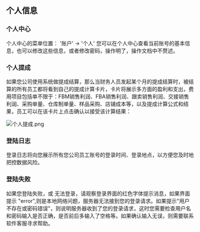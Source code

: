 ## 个人信息

### 个人中心

个人中心的菜单位置： '账户' -> '个人'
您可以在个人中心查看当前账号的基本信息，也可以修改这些信息，或者修改密码，操作明了，操作文档中不赘述。

### 个人提成

如果您公司使用系统做提成结算，那么当财务人员发起某个月的提成结算时，被结算的所有员工都将看到自己的提成计算卡片，卡片将展示多方面的盈利和支出，费用项目包括单不限于：FBM销售利润、FBA销售利润、跟卖销售利润、交接销售利润、采购单量、仓库制单量、样品采购、店铺成本等，以及提成计算公式和结果，员工可以在该卡片上点击确认以接受该计算结果：

![个人提成.png](https://oss.yboom.cn/resource/guide-doc/17e0ae8de60473c4540bd79b4fac1547.png)

### 登陆日志

登录日志将向您展示所有您公司员工账号的登录时间、登录地点，以方便您及时地把控数据风险。

### 登陆失败

如果您登陆失败，或 无法登录，请观察登录界面的红色字体提示消息，如果界面提示 "error",则是本地网络问题，服务器无法接到您的登录请求。如果提示"用户不存在或密码错误"，则说明服务器收到了您的登录请求，这时您需要检查用户名和密码输入是否正确，是否前后多输入了空格等。如果确认输入无误，则需要联系软件客服寻求帮助。